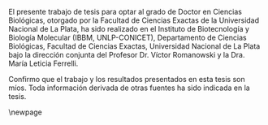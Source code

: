 El presente trabajo de tesis para optar al grado de Doctor en Ciencias Biológicas, otorgado por la Facultad de Ciencias Exactas de la Universidad Nacional de La Plata, ha sido realizado en el Instituto de Biotecnología y Biología Molecular (IBBM, UNLP-CONICET), Departamento de Ciencias Biológicas, Facultad de Ciencias Exactas,  Universidad Nacional de La Plata bajo la dirección conjunta del  Profesor  Dr. Víctor Romanowski y la Dra. María Leticia Ferrelli.  

Confirmo que el trabajo y los resultados presentados en esta tesis son míos. Toda información derivada de otras fuentes ha sido indicada en la tesis.

\newpage
